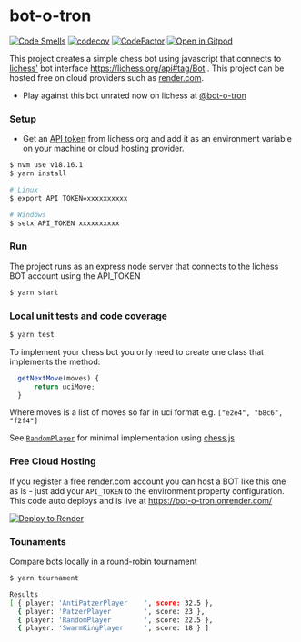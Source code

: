 # bot-o-tron
[![Code Smells](https://sonarcloud.io/api/project_badges/measure?project=tailuge_bot-o-tron&metric=code_smells)](https://sonarcloud.io/summary/new_code?id=tailuge_bot-o-tron) [![codecov](https://codecov.io/gh/tailuge/bot-o-tron/branch/master/graph/badge.svg?token=qlSyYVeGdi)](https://codecov.io/gh/tailuge/bot-o-tron) [![CodeFactor](https://www.codefactor.io/repository/github/tailuge/bot-o-tron/badge)](https://www.codefactor.io/repository/github/tailuge/bot-o-tron) [![Open in Gitpod](https://img.shields.io/badge/Gitpod-Open%20in%20Gitpod-%230092CF.svg)](https://gitpod.io/#https://github.com/tailuge/bot-o-tron) 

This project creates a simple chess bot using javascript that connects to [lichess'](https://lichess.org) bot interface https://lichess.org/api#tag/Bot . This project can be hosted free on cloud providers such as [render.com](https://render.com). 

* Play against this bot unrated now on lichess at [@bot-o-tron](https://lichess.org/@/bot-o-tron)


### Setup

- Get an [API token](https://lichess.org/account/oauth/token) from lichess.org and add it as an environment variable on your machine or cloud hosting provider.

```bash
$ nvm use v18.16.1
$ yarn install

# Linux
$ export API_TOKEN=xxxxxxxxxx

# Windows
$ setx API_TOKEN xxxxxxxxxx
```

### Run

The project runs as an express node server that connects to the lichess BOT account using the API_TOKEN

```bash
$ yarn start
```

### Local unit tests and code coverage

```bash
$ yarn test
```


To implement your chess bot you only need to create one class that implements the method:

```js
  getNextMove(moves) {
      return uciMove;
  }
```

Where moves is a list of moves so far in uci format e.g. `["e2e4", "b8c6", "f2f4"]`

See [`RandomPlayer`](src/bots/RandomPlayer.js) for minimal implementation using [chess.js](https://github.com/jhlywa/chess.js/blob/master/README.md)

### Free Cloud Hosting

If you register a free render.com account you can host a BOT like this one as is - just add your `API_TOKEN` to the environment property configuration.
This code auto deploys and is live at https://bot-o-tron.onrender.com/

[![Deploy to Render](https://render.com/images/deploy-to-render-button.svg)](https://render.com/deploy)

### Tounaments

Compare bots locally in a round-robin tournament 

```bash
$ yarn tournament

Results
[ { player: 'AntiPatzerPlayer    ', score: 32.5 },
  { player: 'PatzerPlayer        ', score: 23 },
  { player: 'RandomPlayer        ', score: 22.5 },
  { player: 'SwarmKingPlayer     ', score: 18 } ]
```
